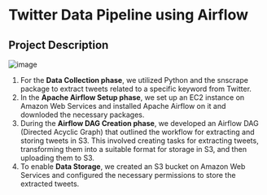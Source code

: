 # Twitter Data Pipeline using Airflow
## Project Description
  ![image](https://user-images.githubusercontent.com/48169929/226802676-755f4bdb-9cb4-43f1-ac35-2072fccddbed.png)
1. For the **Data Collection phase**, we utilized Python and the snscrape package to extract tweets related to a specific keyword from Twitter.
2. In the **Apache Airflow Setup phase**, we set up an EC2 instance on Amazon Web Services and installed Apache Airflow on it and downloded the necessary packages.
3. During the **Airflow DAG Creation phase**, we developed an Airflow DAG (Directed Acyclic Graph) that outlined the workflow for extracting and storing tweets in S3. This involved creating tasks for extracting tweets, transforming them into a suitable format for storage in S3, and then uploading them to S3.
4. To enable **Data Storage**, we created an S3 bucket on Amazon Web Services and configured the necessary permissions to store the extracted tweets.
